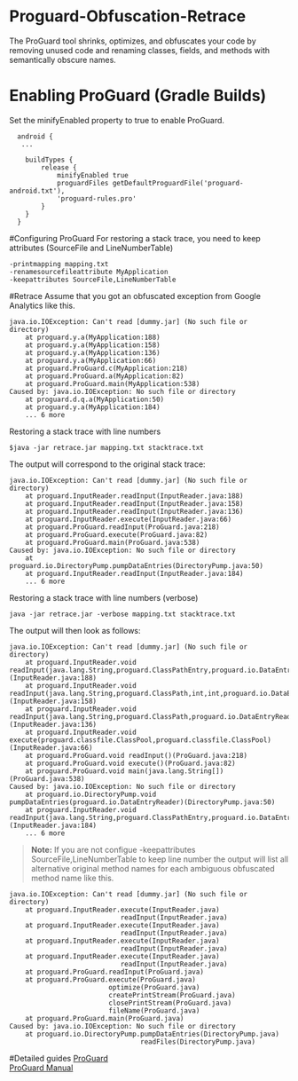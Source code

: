 # Proguard-Obfuscation-Retrace
The ProGuard tool shrinks, optimizes, and obfuscates your code by removing unused code and renaming classes, fields, and methods with semantically obscure names.

# Enabling ProGuard (Gradle Builds)
Set the minifyEnabled property to true to enable ProGuard.

```Gradle
  android {
   ...
 
    buildTypes {
        release {
            minifyEnabled true
            proguardFiles getDefaultProguardFile('proguard-android.txt'),
            'proguard-rules.pro'
        }
    }
  }
```

#Configuring ProGuard
For restoring a stack trace, you need to keep attributes (SourceFile and LineNumberTable)

```Proguard
-printmapping mapping.txt
-renamesourcefileattribute MyApplication
-keepattributes SourceFile,LineNumberTable
```

#Retrace
Assume that you got an obfuscated exception from Google Analytics like this.

```
java.io.IOException: Can't read [dummy.jar] (No such file or directory)
	at proguard.y.a(MyApplication:188)
	at proguard.y.a(MyApplication:158)
	at proguard.y.a(MyApplication:136)
	at proguard.y.a(MyApplication:66)
	at proguard.ProGuard.c(MyApplication:218)
	at proguard.ProGuard.a(MyApplication:82)
	at proguard.ProGuard.main(MyApplication:538)
Caused by: java.io.IOException: No such file or directory
	at proguard.d.q.a(MyApplication:50)
	at proguard.y.a(MyApplication:184)
	... 6 more
```	

Restoring a stack trace with line numbers

```
$java -jar retrace.jar mapping.txt stacktrace.txt
```

The output will correspond to the original stack trace:

```
java.io.IOException: Can't read [dummy.jar] (No such file or directory)
	at proguard.InputReader.readInput(InputReader.java:188)
	at proguard.InputReader.readInput(InputReader.java:158)
	at proguard.InputReader.readInput(InputReader.java:136)
	at proguard.InputReader.execute(InputReader.java:66)
	at proguard.ProGuard.readInput(ProGuard.java:218)
	at proguard.ProGuard.execute(ProGuard.java:82)
	at proguard.ProGuard.main(ProGuard.java:538)
Caused by: java.io.IOException: No such file or directory
	at proguard.io.DirectoryPump.pumpDataEntries(DirectoryPump.java:50)
	at proguard.InputReader.readInput(InputReader.java:184)
	... 6 more
```	

Restoring a stack trace with line numbers (verbose)

```
java -jar retrace.jar -verbose mapping.txt stacktrace.txt
```

The output will then look as follows:

```
java.io.IOException: Can't read [dummy.jar] (No such file or directory)
	at proguard.InputReader.void readInput(java.lang.String,proguard.ClassPathEntry,proguard.io.DataEntryReader)(InputReader.java:188)
	at proguard.InputReader.void readInput(java.lang.String,proguard.ClassPath,int,int,proguard.io.DataEntryReader)(InputReader.java:158)
	at proguard.InputReader.void readInput(java.lang.String,proguard.ClassPath,proguard.io.DataEntryReader)(InputReader.java:136)
	at proguard.InputReader.void execute(proguard.classfile.ClassPool,proguard.classfile.ClassPool)(InputReader.java:66)
	at proguard.ProGuard.void readInput()(ProGuard.java:218)
	at proguard.ProGuard.void execute()(ProGuard.java:82)
	at proguard.ProGuard.void main(java.lang.String[])(ProGuard.java:538)
Caused by: java.io.IOException: No such file or directory
	at proguard.io.DirectoryPump.void pumpDataEntries(proguard.io.DataEntryReader)(DirectoryPump.java:50)
	at proguard.InputReader.void readInput(java.lang.String,proguard.ClassPathEntry,proguard.io.DataEntryReader)(InputReader.java:184)
	... 6 more
```	

>
> **Note:** If you are not configue -keepattributes SourceFile,LineNumberTable to keep line number the output will list all alternative original method names for each ambiguous obfuscated method name like this.
>
```	
java.io.IOException: Can't read [dummy.jar] (No such file or directory)
	at proguard.InputReader.execute(InputReader.java)
	                        readInput(InputReader.java)
	at proguard.InputReader.execute(InputReader.java)
	                        readInput(InputReader.java)
	at proguard.InputReader.execute(InputReader.java)
	                        readInput(InputReader.java)
	at proguard.InputReader.execute(InputReader.java)
	                        readInput(InputReader.java)
	at proguard.ProGuard.readInput(ProGuard.java)
	at proguard.ProGuard.execute(ProGuard.java)
	                     optimize(ProGuard.java)
	                     createPrintStream(ProGuard.java)
	                     closePrintStream(ProGuard.java)
	                     fileName(ProGuard.java)
	at proguard.ProGuard.main(ProGuard.java)
Caused by: java.io.IOException: No such file or directory
	at proguard.io.DirectoryPump.pumpDataEntries(DirectoryPump.java)
	                             readFiles(DirectoryPump.java)
```	

#Detailed guides
[ProGuard](http://developer.android.com/tools/help/proguard.html#enabling-gradle)  
[ProGuard Manual](http://proguard.sourceforge.net/manual/)  
